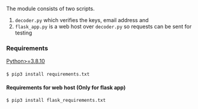 The module consists of two scripts.
1. `decoder.py` which verifies the keys, email address and 
2. `flask_app.py` is a web host over `decoder.py` so requests can be sent for testing

### Requirements
[Python>=3.8.10](https://www.python.org/downloads/release/python-3810/)
#### 

```bash 
$ pip3 install requirements.txt
```

#### Requirements for web host (Only for flask app)
```bash 
$ pip3 install flask_requirements.txt
```
